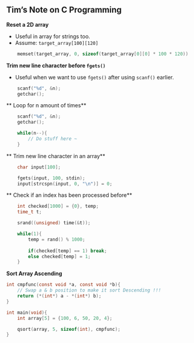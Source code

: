## Tim’s Note on C Programming

**Reset a 2D array**
- Useful in array for strings too.
- Assume: `target_array[100][120]`
```c
	memset(target_array, 0, sizeof(target_array[0][0] * 100 * 120))
```

**Trim new line character before `fgets()`**
- Useful when we want to use `fgets()` after using `scanf()` earlier.
```c
	scanf("%d", &n);
	getchar();
```

** Loop for n amount of times**
```c
	scanf("%d", &n);
	getchar();

	while(n--){
		// Do stuff here ~
	}
```

** Trim new line character in an array**
```c
	char input[100];

	fgets(input, 100, stdin);
	input[strcspn(input, 0, "\n")] = 0;
```

** Check if an index has been processed before**
```c
	int checked[1000] = {0}, temp;
	time_t t;

	srand((unsigned) time(&t));

	while(1){
		temp = rand() % 1000;
			
		if(checked[temp] == 1) break;
		else checked[temp] = 1;
	}
```

**Sort Array Ascending**
```c
int cmpfunc(const void *a, const void *b){
	// Swap a & b position to make it sort Descending !!!
	return (*(int*) a - *(int*) b);
}

int main(void){
	int array[5] = {100, 6, 50, 20, 4};

	qsort(array, 5, sizeof(int), cmpfunc);
}
```

